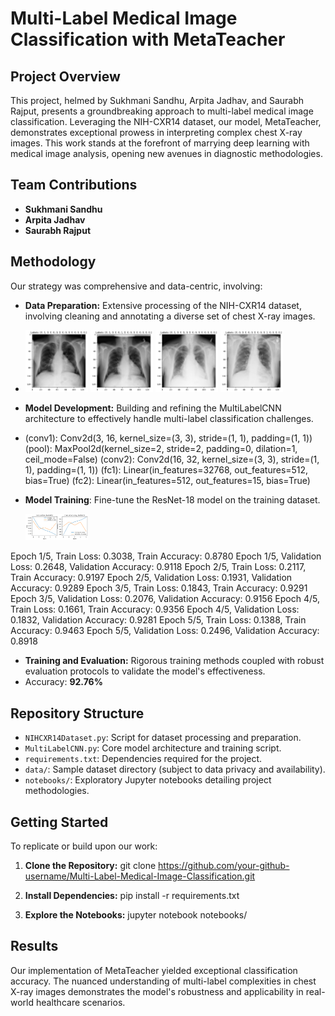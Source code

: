 # Multi-Label Medical Image Classification with MetaTeacher

## Project Overview
This project, helmed by Sukhmani Sandhu, Arpita Jadhav, and Saurabh Rajput, presents a groundbreaking approach to multi-label medical image classification. Leveraging the NIH-CXR14 dataset, our model, MetaTeacher, demonstrates exceptional prowess in interpreting complex chest X-ray images. This work stands at the forefront of marrying deep learning with medical image analysis, opening new avenues in diagnostic methodologies.

## Team Contributions
- **Sukhmani Sandhu**
- **Arpita Jadhav**
- **Saurabh Rajput**

## Methodology
Our strategy was comprehensive and data-centric, involving:
- **Data Preparation:** Extensive processing of the NIH-CXR14 dataset, involving cleaning and annotating a diverse set of chest X-ray images.
- <p float="left">
  <img src="v1/images/1.png" alt="IMG1" width="100" />
  <img src="v1/images/2.png" alt="IMG2" width="100" />
  <img src="v1/images/3.png" alt="IMG3" width="100" />
  <img src="v1/images/4.png" alt="IMG4" width="100" />
</p>

- **Model Development:** Building and refining the MultiLabelCNN architecture to effectively handle multi-label classification challenges.
- (conv1): Conv2d(3, 16, kernel_size=(3, 3), stride=(1, 1), padding=(1, 1))
  (pool): MaxPool2d(kernel_size=2, stride=2, padding=0, dilation=1, ceil_mode=False)
  (conv2): Conv2d(16, 32, kernel_size=(3, 3), stride=(1, 1), padding=(1, 1))
  (fc1): Linear(in_features=32768, out_features=512, bias=True)
  (fc2): Linear(in_features=512, out_features=15, bias=True)

- **Model Training**: Fine-tune the ResNet-18 model on the training dataset.
  <p float="left">
  <img src="v1/images/6.png" alt="IMG6" width="100" />
</p>
  
Epoch 1/5, Train Loss: 0.3038, Train Accuracy: 0.8780
Epoch 1/5, Validation Loss: 0.2648, Validation Accuracy: 0.9118
Epoch 2/5, Train Loss: 0.2117, Train Accuracy: 0.9197
Epoch 2/5, Validation Loss: 0.1931, Validation Accuracy: 0.9289
Epoch 3/5, Train Loss: 0.1843, Train Accuracy: 0.9291
Epoch 3/5, Validation Loss: 0.2076, Validation Accuracy: 0.9156
Epoch 4/5, Train Loss: 0.1661, Train Accuracy: 0.9356
Epoch 4/5, Validation Loss: 0.1832, Validation Accuracy: 0.9281
Epoch 5/5, Train Loss: 0.1388, Train Accuracy: 0.9463
Epoch 5/5, Validation Loss: 0.2496, Validation Accuracy: 0.8918


- **Training and Evaluation:** Rigorous training methods coupled with robust evaluation protocols to validate the model's effectiveness.
- Accuracy: **92.76%**

## Repository Structure
- `NIHCXR14Dataset.py`: Script for dataset processing and preparation.
- `MultiLabelCNN.py`: Core model architecture and training script.
- `requirements.txt`: Dependencies required for the project.
- `data/`: Sample dataset directory (subject to data privacy and availability).
- `notebooks/`: Exploratory Jupyter notebooks detailing project methodologies.

## Getting Started
To replicate or build upon our work:

1. **Clone the Repository:**
   git clone https://github.com/your-github-username/Multi-Label-Medical-Image-Classification.git
   
2. **Install Dependencies:**
   pip install -r requirements.txt

3. **Explore the Notebooks:**
   jupyter notebook notebooks/


## Results
Our implementation of MetaTeacher yielded exceptional classification accuracy. The nuanced understanding of multi-label complexities in chest X-ray images demonstrates the model's robustness and applicability in real-world healthcare scenarios.



